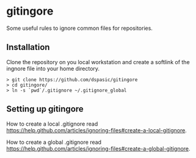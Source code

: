 gitingore
=========
Some useful rules to ignore common files for repositories.

Installation
------------
Clone the repository on you local workstation and create a softlink of the ingnore file into your home directory.

```
> git clone https://github.com/dspasic/gitingore
> cd gitingore/
> ln -s `pwd`/.gitignore ~/.gitignore_global
```

Setting up gitingore
--------------------

How to create a local .gitignore read https://help.github.com/articles/ignoring-files#create-a-local-gitignore.

How to create a global .gitignore read https://help.github.com/articles/ignoring-files#create-a-global-gitignore.
